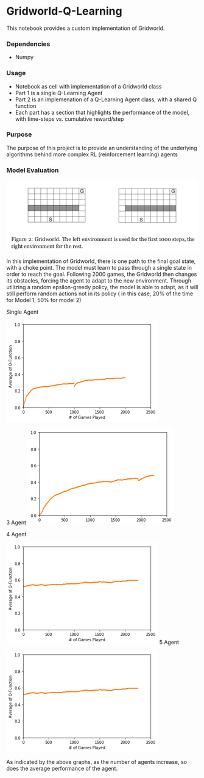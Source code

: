 # Gridworld-Q-Learning
This notebook provides a custom implementation of Gridworld.


### Dependencies
- Numpy

### Usage
- Notebook as cell with implementation of a Gridworld class
- Part 1 is a single Q-Learning Agent
- Part 2 is an implemenation of a Q-Learning Agent class, with a shared Q function 
- Each part has a section that highlights the performance of the model, with time-steps vs. cumulative reward/step

### Purpose 

The purpose of this project is to provide an understanding of the underlying algorithms behind more complex RL (reinforcement learning) agents

### Model Evaluation

![Gridworld](https://raw.githubusercontent.com/Jzar/Gridworld-Q-Learning/master/Gridworld.png)

In this implementation of Gridworld, there is one path to the final goal state, with a choke point. The model must learn to pass 
through a single state in order to reach the goal. Following 2000 games, the Gridworld then changes its obstacles, forcing the 
agent to adapt to the new environment. Through utilizing a random epsilon-greedy policy, the model is able to adapt, as it will
still perform random actions not in its policy ( in this case, 20% of the time for Model 1, 50% for model 2)

Single Agent

![Single Agent Q-Learning](https://raw.githubusercontent.com/Jzar/Gridworld-Q-Learning/master/model1-Performance.png)

3 Agent
![3 Agent Q-Learning](https://raw.githubusercontent.com/Jzar/Gridworld-Q-Learning/master/model2-performance.png)

4 Agent 

![4 Agent Q-Learning](https://raw.githubusercontent.com/Jzar/Gridworld-Q-Learning/master/Model2-4agents.png)
5 Agent

![4 Agent Q-Learning](https://raw.githubusercontent.com/Jzar/Gridworld-Q-Learning/master/Model2-5agents.png)


As indicated by the above graphs, as the number of agents increase, so does the average performance of the agent.
